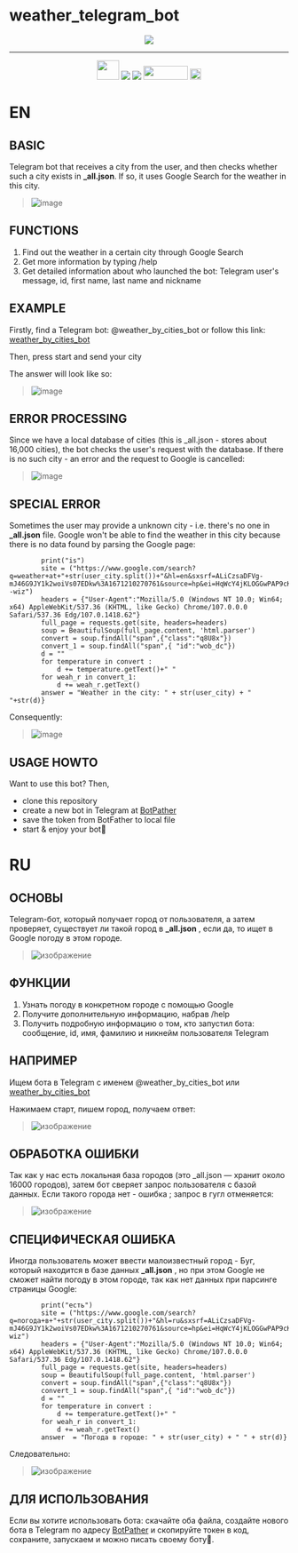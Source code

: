 # weather_telegram_bot

<div id="header" align="center">
<img src="https://img.icons8.com/color/512/telegram-app.png"  width="auto" height ="auto/>

</div>
<div id="header" align="center">

  <hr/>
   <img src ="https://img.icons8.com/color/512/bot.png" width="40" height =35">
  <img src="https://img.shields.io/badge/platform-linux--64%20%7C%20win--32%20%7C%20osx--64%20%7C%20win--64-lightgreen" width="auto" height ="auto"/>
  <img src="https://img.shields.io/badge/python-v3.7-green" />
  <img src = "https://img.shields.io/badge/PyCharm-000000.svg?&style=for-the-badge&logo=PyCharm&logoColor=green" width="80" height =25" />
  <img src = "https://img.shields.io/badge/Visual_Studio_Code-0078D4?style=for-the-badge&logo=visual%20studio%20code&logoColor=blue   wight="80" height =20" "/>


</div>

EN
==
BASIC
--
Telegram bot that receives a city from the user, and then checks whether such a city exists in **_all.json**.
If so, it uses Google Search for the weather in this city.
>![image](https://user-images.githubusercontent.com/79650307/211866412-0b367a75-ca17-49aa-a95a-588f3b01fb0c.png)

FUNCTIONS
--
1. Find out the weather in a certain city through Google Search
2. Get more information by typing /help
3. Get detailed information about who launched the bot: Telegram user's message, id, first name, last name and nickname

EXAMPLE
--
Firstly, find a Telegram bot: @weather_by_cities_bot or follow this link: <a href="https://web.telegram.org/k/#@weather_by_cities_bot">weather_by_cities_bot</a>

Then, press start and send your city

The answer will look like so:
>
>![image](https://user-images.githubusercontent.com/79650307/211865688-af02d653-0eaa-4870-bc02-d70e1065d144.png)



ERROR PROCESSING
--
Since we have a local database of cities (this is _all.json - stores about 16,000 cities), the bot checks the user's request with the database.
If there is no such city - an error and the request to Google is cancelled:

>
>![image](https://user-images.githubusercontent.com/79650307/211865866-28196f29-b7d2-40cb-bbab-4c4692ef8311.png)


SPECIAL ERROR
--
Sometimes the user may provide a unknown city - i.e. there's no one in
**_all.json** file.
Google won't be able to find the weather in this city because there is no data
found by parsing the Google page:
```{python}<space>{if user_city in cities:
        print("is")
        site = ("https://www.google.com/search?q=weather+at+"+str(user_city.split())+"&hl=en&sxsrf=ALiCzsaDFVg-
mJ46G9JY1k2woiVs07EDkw%3A1671210270761&source=hp&ei=HqWcY4jKLOGGwPAP9cKtgAo&iflsig=AJiK0e8AAAAAY5yzLqFF0IHK5muOVlySe3enRck5K4dR&ved=0ahUKEwiI0aC0z_77AhVhAxAIHXVhC6AQ4dUDCAc&uact=5&oq=погода+в+моске&gs_lcp=Cgdnd3Mtd2l6EAMyDQgAEIAEELEDEIMBEAoyBwgAEIAEEAoyBwgAEIAEEAoyBwgAEIAEEAoyBwgAEIAEEAoyBwgAEIAEEAoyBwgAEIAEEAoyBwgAEIAEEAoyBwgAEIAEEAoyBwgAEIAEEAo6B
-wiz")
        headers = {"User-Agent":"Mozilla/5.0 (Windows NT 10.0; Win64; x64) AppleWebKit/537.36 (KHTML, like Gecko) Chrome/107.0.0.0 Safari/537.36 Edg/107.0.1418.62"}
        full_page = requests.get(site, headers=headers)
        soup = BeautifulSoup(full_page.content, 'html.parser')
        convert = soup.findAll("span",{"class":"q8U8x"})
        convert_1 = soup.findAll("span",{ "id":"wob_dc"})
        d = ""
        for temperature in convert :
            d += temperature.getText()+" "
        for weah_r in convert_1:
            d += weah_r.getText()
        answer = "Weather in the city: " + str(user_city) + " "+str(d)}
  ```


Consequently:
>![image](https://user-images.githubusercontent.com/79650307/211866925-7fb18936-348e-4c11-81ee-11e66b3952ea.png)


USAGE HOWTO
--
Want to use this bot? Then,

- clone this repository
- create a new bot in Telegram at <a href="https://web.telegram.org/k/#@BotFather">BotPather</a>
- save the token from BotFather to local file
- start & enjoy your bot🦎

RU
==

ОСНОВЫ
--
Telegram-бот, который получает город от пользователя, а затем проверяет, существует ли такой город в **_all.json** , если да, то ищет в Google погоду в этом городе.
>![изображение](https://user-images.githubusercontent.com/79650307/211866412-0b367a75-ca17-49aa-a95a-588f3b01fb0c.png)

ФУНКЦИИ
--
1. Узнать погоду в конкретном городе с помощью Google
2. Получите дополнительную информацию, набрав /help
3. Получить подробную информацию о том, кто запустил бота: сообщение, id, имя, фамилию и никнейм пользователя Telegram

НАПРИМЕР
--
Ищем бота в Telegram с именем @weather_by_cities_bot или <a href="https://web.telegram.org/k/#@weather_by_cities_bot">weather_by_cities_bot</a>

Нажимаем старт, пишем город, получаем ответ:
>
>![изображение](https://user-images.githubusercontent.com/79650307/211865688-af02d653-0eaa-4870-bc02-d70e1065d144.png)



ОБРАБОТКА ОШИБКИ
--
Так как у нас есть локальная база городов (это _all.json — хранит около 16000 городов),
затем бот сверяет запрос пользователя с базой данных.
Если такого города нет - ошибка ; запрос в гугл отменяется:
>
>![изображение](https://user-images.githubusercontent.com/79650307/211865866-28196f29-b7d2-40cb-bbab-4c4692ef8311.png)


СПЕЦИФИЧЕСКАЯ ОШИБКА
--
Иногда пользователь может ввести малоизвестный город - Буг,
который находится в базе данных **_all.json** , но при этом Google не сможет найти погоду в этом городе, так как нет данных при парсинге страницы Google:

```{python}<пробел>{if user_city in cities:
        print("есть")
        site = ("https://www.google.com/search?q=погода+в+"+str(user_city.split())+"&hl=ru&sxsrf=ALiCzsaDFVg-mJ46G9JY1k2woiVs07EDkw%3A1671210270761&source=hp&ei=HqWcY4jKLOGGwPAP9cKtgAo&iflsig=AJiK0e8AAAAAY5yzLqFF0IHK5muOVlySe3enRck5K4dR&ved=0ahUKEwiI0aC0z_77AhVhAxAIHXVhC6AQ4dUDCAc&uact=5&oq=погода+в+моске&gs_lcp=Cgdnd3Mtd2l6EAMyDQgAEIAEELEDEIMBEAoyBwgAEIAEEAoyBwgAEIAEEAoyBwgAEIAEEAoyBwgAEIAEEAoyBwgAEIAEEAoyBwgAEIAEEAoyBwgAEIAEEAoyBwgAEIAEEAoyBwgAEIAEEAo6BAgjECc6CwgAEIAEELEDEIMBOgUIABCABDoICAAQsQMQgwE6EQguEIAEELEDEIMBEMcBENEDOgwIIxAnEJ0CEEYQgAI6DggAEIAEELEDEIMBEMkDUABYpBBgzRFoAHAAeACAAeEBiAGvDJIBBTcuNi4xmAEAoAEB&sclient=gws-wiz")
        headers = {"User-Agent":"Mozilla/5.0 (Windows NT 10.0; Win64; x64) AppleWebKit/537.36 (KHTML, like Gecko) Chrome/107.0.0.0 Safari/537.36 Edg/107.0.1418.62"}
        full_page = requests.get(site, headers=headers)
        soup = BeautifulSoup(full_page.content, 'html.parser')
        convert = soup.findAll("span",{"class":"q8U8x"})
        convert_1 = soup.findAll("span",{ "id":"wob_dc"})
        d = ""
        for temperature in convert :
            d += temperature.getText()+" "
        for weah_r in convert_1:
            d += weah_r.getText()
        answer  = "Погода в городе: " + str(user_city) + " " + str(d)}
   ```

Следовательно:
>![изображение](https://user-images.githubusercontent.com/79650307/211866925-7fb18936-348e-4c11-81ee-11e66b3952ea.png)



ДЛЯ ИСПОЛЬЗОВАНИЯ
--
Если вы хотите использовать бота: скачайте оба файла, создайте нового бота в Telegram по адресу <a href="https://web.telegram.org/k/#@BotFather">BotPather</a> и скопируйте токен в код, сохраните, запускаем и можно писать своему боту🦎.

